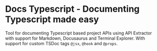 # Docs Typescript - Documenting Typescript made easy

Tool for documenting Typescript based project APIs using API Extractor with support for Markdown, Docusaurus and Terminal Explorer.
With support for custom TSDoc tags `@jsx`, `@hook` and `@props`.
